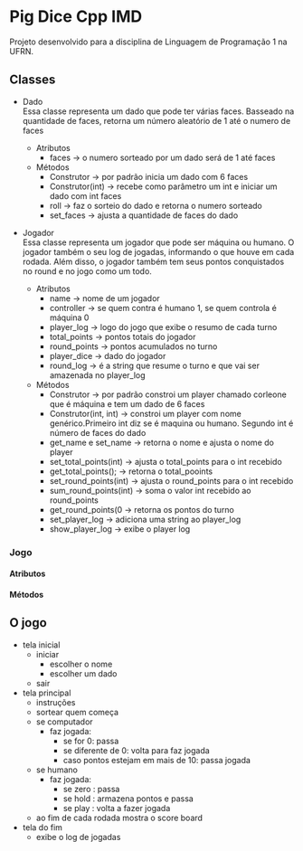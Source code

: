 # Pig Dice Cpp IMD
Projeto desenvolvido para a disciplina de Linguagem de Programação 1 na UFRN. 
## Classes  
* Dado   
Essa classe representa um dado que pode ter várias faces.
Basseado na quantidade de faces, retorna um número aleatório
de 1 até o numero de faces  
	* Atributos 
		* faces -> o numero sorteado por um dado será de 1 até faces  
	* Métodos  
		* Construtor -> por padrão inicia um dado com 6 faces  
		* Construtor(int) -> recebe como parâmetro um int e iniciar um dado com int faces  
		* roll -> faz o sorteio do dado e retorna o numero sorteado  
		* set_faces -> ajusta a quantidade de faces do dado  

* Jogador  
 Essa classe representa um jogador que pode ser máquina ou humano.
 O jogador também o seu log de jogadas, informando o que houve em cada
 rodada. Além disso, o jogador também tem seus pontos conquistados no
 round e no jogo como um todo.  
	* Atributos 
		* name -> nome de um jogador  
		* controller -> se quem contra é humano 1, se quem controla é máquina 0  
		* player_log -> logo do jogo que exibe o resumo de cada turno  
		* total_points -> pontos totais do jogador  
		* round_points -> pontos acumulados no turno  
		* player_dice -> dado do jogador  
		* round_log -> é a string que resume o turno e que vai ser amazenada no player_log  
	* Métodos  
		* Construtor -> por padrão constroi um player chamado corleone que é máquina e tem um dado de 6 faces  
		* Construtor(int, int) -> constroi um player com nome genérico.Primeiro int diz se é maquina ou humano. Segundo int é número de faces do dado  
		* get_name e set_name -> retorna o nome e ajusta o nome do player  
		* set_total_points(int) -> ajusta o total_points para o int recebido  
		* get_total_points(); -> retorna o total_pooints  
		* set_round_points(int) -> ajusta o round_points para o int recebido  
		* sum_round_points(int) -> soma o valor int recebido ao round_points  
		* get_round_points(0 -> retorna os pontos do turno  
		* set_player_log -> adiciona uma string ao player_log  
		* show_player_log -> exibe o player log  
<h3> Jogo </h3>  
	<h4> Atributos </h4>
	<h4> Métodos </h4>
	
	
## O jogo
* tela inicial
	* iniciar
		* escolher o nome
		* escolher um dado
	* sair
* tela principal
	* instruções
	* sortear quem começa
	* se computador
		* faz jogada:
			* se for 0: passa
			* se diferente de 0: volta para faz jogada
			* caso pontos estejam em mais de 10: passa jogada
	* se humano
		* faz jogada:
			* se zero : passa
			* se hold : armazena pontos e passa
			* se play : volta a fazer jogada
	* ao fim de cada rodada mostra o score board
* tela do fim
	* exibe o log de jogadas
